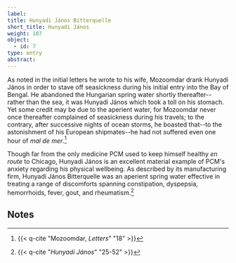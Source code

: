 ```yaml
---
label:
title: Hunyadi János Bitterquelle
short_title: Hunyadi János
weight: 107
object:
  - id: 7
type: entry
abstract:
---
```


As noted in the initial letters he wrote to his wife, Mozoomdar drank Hunyadi János in order to stave off seasickness during his initial entry into the Bay of Bengal. He abandoned the Hungarian spring water shortly thereafter--rather than the sea, it was Hunyadi János which took a toll on his stomach. Yet some credit may be due to the aperient water, for Mozoomdar never once thereafter complained of seasickness during his travels; to the contrary, after successive nights of ocean storms, he boasted that--to the astonishment of his European shipmates--he had not suffered even one hour of _mal de mer_.[^1]

Though far from the only medicine PCM used to keep himself healthy _en route_ to Chicago, Hunyadi János is an excellent material example of PCM's anxiety regarding his physical wellbeing. As described by its manufacturing firm, Hunyadi János Bitterquelle was an aperient spring water effective in treating a range of discomforts spanning constipation, dyspepsia, hemorrhoids, fever, gout, and rheumatism.[^2]

## Notes
[^1]: {{< q-cite "Mozoomdar, *Letters*" "18" >}}
[^2]: {{< q-cite "*Hunyadi János*" "25-52" >}}

